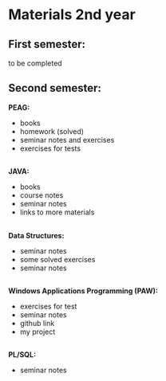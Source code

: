 # Materials 2nd year

## First semester:

to be completed

##

## Second semester:

**PEAG:**

- books
- homework (solved)
- seminar notes and exercises
- exercises for tests

##

**JAVA:**

- books
- course notes
- seminar notes
- links to more materials

##

**Data Structures:**

- seminar notes
- some solved exercises
- seminar notes

##

**Windows Applications Programming (PAW):**

- exercises for test
- seminar notes
- github link
- my project

##

**PL/SQL:**

- seminar notes
